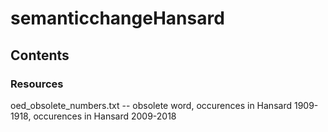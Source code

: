 # semanticchangeHansard

## Contents

### Resources

oed_obsolete_numbers.txt -- obsolete word, occurences in Hansard 1909-1918, occurences in Hansard 2009-2018
